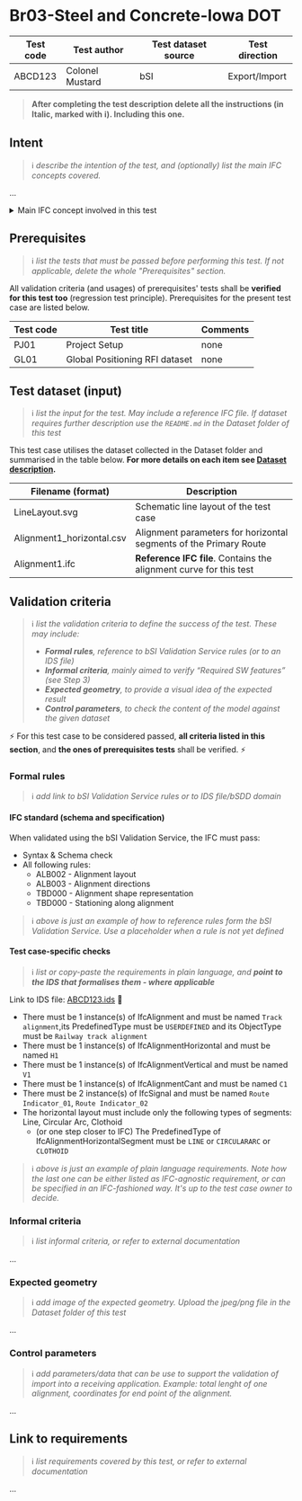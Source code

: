 # Br03-Steel and Concrete-Iowa DOT

| Test code | Test author     | Test dataset source | Test direction |
|-----------|-----------------|---------------------|----------------|
| ABCD123   | Colonel Mustard | bSI                 | Export/Import  |

>**After completing the test description delete all the instructions (in Italic, marked with :information_source:). Including this one.**

## Intent
>:information_source: *describe the intention of the test, and (optionally) list the main IFC concepts covered.*

...

<details><summary>Main IFC concept involved in this test</summary> 

- Project Global Positioning
- Alignment Layout
- Spatial Decomposition
- ...
</details>



## Prerequisites
>:information_source: *list the tests that must be passed before performing this test. If not applicable, delete the whole "Prerequisites" section.*

All validation criteria (and usages) of prerequisites' tests shall be **verified for this test too** (regression test principle). Prerequisites for the present test case are listed below.

| Test code | Test title                     | Comments |
|-----------|--------------------------------|----------|
| PJ01      | Project Setup                  | none     |
| GL01      | Global Positioning RFI dataset | none     |



## Test dataset (input)
>:information_source: *list the input for the test. May include a reference IFC file. If dataset requires further description use the `README.md` in the Dataset folder of this test*

This test case utilises the dataset collected in the Dataset folder and summarised in the table below. **For more details on each item see [Dataset description](Dataset/README.md).**

| Filename (format)         | Description                                                        |
|---------------------------|--------------------------------------------------------------------|
| LineLayout.svg            | Schematic line layout of the test case                             |
| Alignment1_horizontal.csv | Alignment parameters for horizontal segments of the Primary Route  |
| Alignment1.ifc            | **Reference IFC file**. Contains the alignment curve for this test |


## Validation criteria
>:information_source: *list the validation criteria to define the success of the test. These may include:*
>- ***Formal rules**, reference to bSI Validation Service rules (or to an IDS file)*
>- ***Informal criteria**, mainly aimed to verify “Required SW features” (see Step 3)*
>- ***Expected geometry**, to provide a visual idea of the expected result*
>- ***Control parameters**, to check the content of the model against the given dataset*

:zap: For this test case to be considered passed, **all criteria listed in this section**, and **the ones of prerequisites tests** shall be verified. :zap:

### Formal rules
>:information_source: *add link to bSI Validation Service rules or to IDS file/bSDD domain*

#### IFC standard (schema and specification)
When validated using the bSI Validation Service, the IFC must pass:
- Syntax & Schema check
- All following rules:
  - ALB002 - Alignment layout
  - ALB003 - Alignment directions
  - TBD000 - Alignment shape representation
  - TBD000 - Stationing along alignment

>:information_source: *above is just an example of how to reference rules form the bSI Validation Service. Use a placeholder when a rule is not yet defined*

#### Test case-specific checks
>:information_source: *list or copy-paste the requirements in plain language, and **point to the IDS that formalises them - where applicable***

Link to IDS file: [ABCD123.ids]() :construction:

- There must be 1 instance(s) of IfcAlignment and must be named `Track alignment`,its PredefinedType must be `USERDEFINED` and its ObjectType must be `Railway track alignment`
- There must be 1 instance(s) of IfcAlignmentHorizontal and must be named `H1`
- There must be 1 instance(s) of IfcAlignmentVertical and must be named `V1`
- There must be 1 instance(s) of IfcAlignmentCant and must be named `C1`
- There must be 2 instance(s) of IfcSignal and must be named `Route Indicator_01`, `Route Indicator_02`
- The horizontal layout must include only the following types of segments: Line, Circular Arc, Clothoid
   - (or one step closer to IFC) The PredefinedType of IfcAlignmentHorizontalSegment must be `LINE` or `CIRCULARARC` or `CLOTHOID`

>:information_source: *above is just an example of plain language requirements. Note how the last one can be either listed as IFC-agnostic requirement, or can be specified in an IFC-fashioned way. It's up to the test case owner to decide.*

### Informal criteria
>:information_source: *list informal criteria, or refer to external documentation*

...

### Expected geometry
>:information_source: *add image of the expected geometry. Upload the jpeg/png file in the Dataset folder of this test*

...

### Control parameters
>:information_source: *add parameters/data that can be use to support the validation of import into a receiving application. Example: total lenght of one alignment, coordinates for end point of the alignment.*

...

## Link to requirements
>:information_source: *list requirements covered by this test, or refer to external documentation*

...
